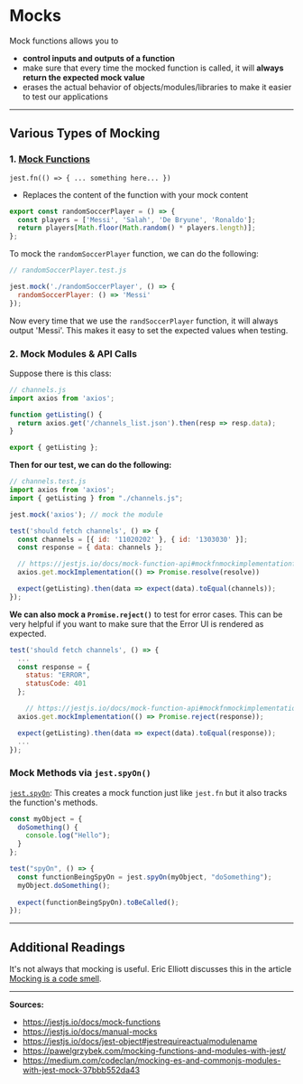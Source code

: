 # Mocks

Mock functions allows you to
- **control inputs and outputs of a function**
- make sure that every time the mocked function is called, it will **always return the expected mock value**
- erases the actual behavior of objects/modules/libraries to make it easier to test our applications

---

## Various Types of Mocking

### 1. [Mock Functions](https://jestjs.io/docs/mock-functions)

`jest.fn(() => { ... something here... })`

- Replaces the content of the function with your mock content

```javascript
export const randomSoccerPlayer = () => {
  const players = ['Messi', 'Salah', 'De Bryune', 'Ronaldo'];
  return players[Math.floor(Math.random() * players.length)];
};
```

To mock the `randomSoccerPlayer` function, we can do the following:

```javascript
// randomSoccerPlayer.test.js

jest.mock('./randomSoccerPlayer', () => {
  randomSoccerPlayer: () => 'Messi'
});
```

Now every time that we use the `randSoccerPlayer` function, it will always output 'Messi'. This makes it easy to set the expected values when testing.

### 2. Mock Modules & API Calls

Suppose there is this class:

```javascript
// channels.js
import axios from 'axios';

function getListing() {
  return axios.get('/channels_list.json').then(resp => resp.data);
}

export { getListing };
```

**Then for our test, we can do the following:**

```javascript
// channels.test.js
import axios from 'axios';
import { getListing } from "./channels.js";

jest.mock('axios'); // mock the module

test('should fetch channels', () => {
  const channels = [{ id: '11020202' }, { id: '1303030' }];
  const response = { data: channels };

  // https://jestjs.io/docs/mock-function-api#mockfnmockimplementationfn
  axios.get.mockImplementation(() => Promise.resolve(resolve))

  expect(getListing).then(data => expect(data).toEqual(channels));
});
```

**We can also mock a `Promise.reject()`** to test for error cases. This can be very helpful if you want to make sure that the Error UI is rendered as expected.

```javascript
test('should fetch channels', () => {
  ...
  const response = {
    status: "ERROR",
    statusCode: 401
  };

    // https://jestjs.io/docs/mock-function-api#mockfnmockimplementationfn
  axios.get.mockImplementation(() => Promise.reject(response));

  expect(getListing).then(data => expect(data).toEqual(response));
  ...
});
```

### Mock Methods via `jest.spyOn()`

[`jest.spyOn`](https://jestjs.io/docs/jest-object): This creates a mock function just like `jest.fn` but it also tracks the function's methods.

```javascript
const myObject = {
  doSomething() {
    console.log("Hello");
  }
};

test("spyOn", () => {
  const functionBeingSpyOn = jest.spyOn(myObject, "doSomething");
  myObject.doSomething();
  
  expect(functionBeingSpyOn).toBeCalled();
});
```

---

## Additional Readings

It's not always that mocking is useful. Eric Elliott discusses this in the article [Mocking is a code smell](https://medium.com/javascript-scene/mocking-is-a-code-smell-944a70c90a6a).

---

**Sources:**

- https://jestjs.io/docs/mock-functions
- https://jestjs.io/docs/manual-mocks
- https://jestjs.io/docs/jest-object#jestrequireactualmodulename
- https://pawelgrzybek.com/mocking-functions-and-modules-with-jest/
- https://medium.com/codeclan/mocking-es-and-commonjs-modules-with-jest-mock-37bbb552da43
  